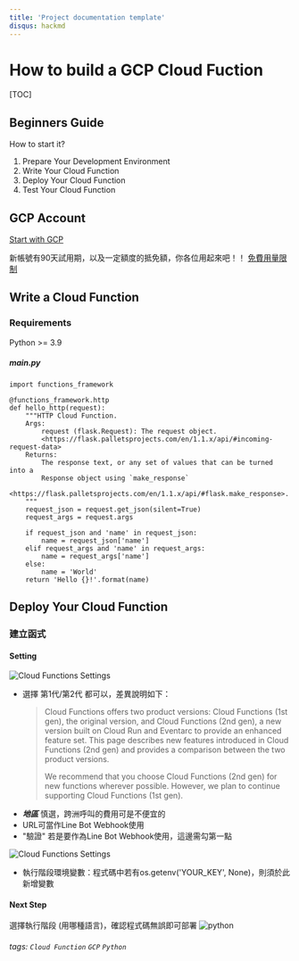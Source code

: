 ```yaml
---
title: 'Project documentation template'
disqus: hackmd
---
```


How to build a GCP Cloud Fuction
===
<!-- ![downloads](https://img.shields.io/github/downloads/atom/atom/total.svg)
![build](https://img.shields.io/appveyor/ci/:user/:repo.svg)
![chat](https://img.shields.io/discord/:serverId.svg) -->

<!-- ## Table of Contents -->

[TOC]

## Beginners Guide

How to start it?

1. Prepare Your Development Environment
2. Write Your Cloud Function
3. Deploy Your Cloud Function
4. Test Your Cloud Function



GCP Account
---
[Start with GCP](https://cloud.google.com/free/?utm_source=google&utm_medium=cpc&utm_campaign=japac-TW-all-en-dr-BKWS-all-core-trial-EXA-dr-1605216&utm_content=text-ad-none-none-DEV_c-CRE_644095273669-ADGP_Hybrid+%7C+BKWS+-+EXA+%7C+Txt+-GCP-General-core+brand-main-KWID_43700074766895907-kwd-87853815&userloc_1012825-network_g&utm_term=KW_gcp&gad_source=1&gclid=EAIaIQobChMI9dXbpbuHhgMVM-gWBR3BiQEkEAAYASAAEgJPS_D_BwE&gclsrc=aw.ds)

新帳號有90天試用期，以及一定額度的抵免額，你各位用起來吧！！
[免費用量限制](https://cloud.google.com/free/docs/free-cloud-features?_gl=1*11a09g4*_up*MQ..&gclid=CjwKCAjwrvyxBhAbEiwAEg_KgjxFB2AEalV8ZCwHZ0PJA3N-8lYvFt_6DDwUrTZcX68g-Zu1qWcGURoCG_oQAvD_BwE&gclsrc=aw.ds)


Write a Cloud Function
---
### Requirements
Python >= 3.9


##### main.py
```gherkin=Python
import functions_framework

@functions_framework.http
def hello_http(request):
    """HTTP Cloud Function.
    Args:
        request (flask.Request): The request object.
        <https://flask.palletsprojects.com/en/1.1.x/api/#incoming-request-data>
    Returns:
        The response text, or any set of values that can be turned into a
        Response object using `make_response`
        <https://flask.palletsprojects.com/en/1.1.x/api/#flask.make_response>.
    """
    request_json = request.get_json(silent=True)
    request_args = request.args

    if request_json and 'name' in request_json:
        name = request_json['name']
    elif request_args and 'name' in request_args:
        name = request_args['name']
    else:
        name = 'World'
    return 'Hello {}!'.format(name)

```



Deploy Your Cloud Function
---
### 建立函式
#### Setting
![Cloud Functions Settings](https://hackmd.io/_uploads/ryfd41RzR.png)
* 選擇 第1代/第2代 都可以，差異說明如下：
    > Cloud Functions offers two product versions: Cloud Functions (1st gen), the original version, and Cloud Functions (2nd gen), a new version built on Cloud Run and Eventarc to provide an enhanced feature set. This page describes new features introduced in Cloud Functions (2nd gen) and provides a comparison between the two product versions.
    >
    > We recommend that you choose Cloud Functions (2nd gen) for new functions wherever possible. However, we plan to continue supporting Cloud Functions (1st gen).
* ***地區*** 慎選，跨洲呼叫的費用可是不便宜的
* URL可當作Line Bot Webhook使用
* "驗證" 若是要作為Line Bot Webhook使用，這邊需勾第一點


![Cloud Functions Settings](https://hackmd.io/_uploads/r13x81RzR.png)
* 執行階段環境變數：程式碼中若有os.getenv('YOUR_KEY', None)，則須於此新增變數

#### Next Step
選擇執行階段 (用哪種語言)，確認程式碼無誤即可部署
![python](https://hackmd.io/_uploads/SkKrdy0G0.png)



###### tags: `Cloud Function` `GCP` `Python`
